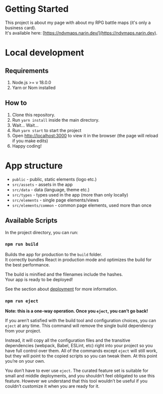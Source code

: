 # Getting Started

This project is about my page with about my RPG battle maps (it's only a business card).\
It's available here: [https://ndvmaps.narin.dev/](https://ndvmaps.narin.dev).

# Local development
## Requirements
1. Node.js >= v 18.0.0
2. Yarn or Nom installed

## How to
1. Clone this repository.
2. Run `yarn install` inside the main directory.
3. Wait... Wait...
4. Run `yarn start` to start the project
5. Open [http://localhost:3000](http://localhost:3000) to view it in the browser (the page will reload if you make edits)
6. Happy coding!

# App structure
- `public` - public, static elements (logo etc.)
- `src/assets` - assets in the app
- `src/data` - data (language, theme etc.)
- `src/types` - types used in the app (more than only locally)
- `src/elements` - single page elements/views
- `src/elements/common` - common page elements, used more than once

## Available Scripts

In the project directory, you can run:

### `npm run build`

Builds the app for production to the `build` folder.\
It correctly bundles React in production mode and optimizes the build for the best performance.

The build is minified and the filenames include the hashes.\
Your app is ready to be deployed!

See the section about [deployment](https://facebook.github.io/create-react-app/docs/deployment) for more information.

### `npm run eject`

**Note: this is a one-way operation. Once you `eject`, you can’t go back!**

If you aren’t satisfied with the build tool and configuration choices, you can `eject` at any time. This command will remove the single build dependency from your project.

Instead, it will copy all the configuration files and the transitive dependencies (webpack, Babel, ESLint, etc) right into your project so you have full control over them. All of the commands except `eject` will still work, but they will point to the copied scripts so you can tweak them. At this point you’re on your own.

You don’t have to ever use `eject`. The curated feature set is suitable for small and middle deployments, and you shouldn’t feel obligated to use this feature. However we understand that this tool wouldn’t be useful if you couldn’t customize it when you are ready for it.
